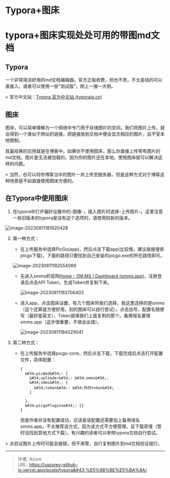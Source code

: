# Typora&#43;图床


# typora&#43;图床实现处处可用的带图md文档

## Typora

一个非常简洁好用的md文档编辑器。官方正版收费，但也不贵，不太差钱的可以直接入。或者可以使用一些“测试版”，网上一搜一大把。

&gt; 官方中文站：[Typora 官方中文站 (typoraio.cn)](https://typoraio.cn/)

## 图床

图床，可以简单理解为一个网络中专门用于存储图片的空间。我们将图片上传，就会得到一个类似于网址的链接，把链接放到文档中便会显示相应的图片，且不受本地限制。

其最经典的应用就是在博客中。如果你不使用图床，那么你直接上传带有图片的md文档，图片是无法被加载的，因为你的图片还在本地。使用图床就可以解决这样的问题。

&gt; 当然，也可以将你博客当中的图片一并上传至服务器，但是这种方式对于博客这种场景是不如直接使用图床方便的。

## 在Typora中使用图床

1. 在typora中打开偏好设置中的-图像-，插入图片时选择-上传图片-。这里注意一些旧版本的typora是没有这个选项的，请使用较新的版本。

![image-20230811181620428](https://s2.loli.net/2023/08/11/iWPrXv6dzNyJulL.png)

2. 第一种方式：

   - 在上传服务中选择PicGo(app)，然后点击下载app(比较慢，建议直接搜索picgo下载)，下面的路径只要找到自己安装的picgo.exe的所在路径即可。

   ![image-20230811182554069](https://s2.loli.net/2023/08/11/MiUD4LfNl9SycZ6.png)

   - 先进入smms的官网[Home - SM.MS | Dashboard (smms.app)](https://smms.app/home/)，注册登录后点击API Token，生成Token并复制下来。

     ![image-20230811183706403](https://s2.loli.net/2023/08/11/pNmvdtGP5yWLYTD.png)

   - 进入app，点击图床设置，有几个图床供我们选择，我这里选择的是smms（这个还算是方便好用，别的图床可以自行尝试）。点击加号，配置名随便写（最好是英文），Token就填我们上面复制的那个。备用域名要填smms.app（这步很重要，不填会出错）。

     ![image-20230811184029041](https://s2.loli.net/2023/08/11/u23FCnVR6qGvHYp.png)

3. 第二种方式：

   - 在上传服务中选择picgo-core，然后点击下载，下载完成后点击打开配置文件，具体配置：

     ```
     {
       &#34;picBed&#34;: {
         &#34;uploader&#34;: &#34;smms&#34;,
         &#34;smms&#34;: {
           &#34;token&#34;: &#34;你的token&#34;
         }
         
       },
       &#34;picgoPlugins&#34;: {}
     }
     ```

     但是作者并没有配置成功，应该是该配置还需要加上备用域名smms.app。不太推荐该方式，因为该方式不方便管理，且下载奇慢（暂时没找到其他方式下载）。有兴趣的读者可以参照typora文档自行尝试。



&gt; 点验证图片上传时可能会报错，但不用管，自行复制图片到md文档验证就行。





---

> 作者: Azure  
> URL: https://vazurev-github-io.vercel.app/posts/typora&#43;%E5%9B%BE%E5%BA%8A/  

